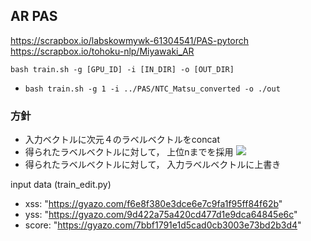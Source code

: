 ## AR PAS
https://scrapbox.io/labskowmywk-61304541/PAS-pytorch
https://scrapbox.io/tohoku-nlp/Miyawaki_AR

`bash train.sh -g [GPU_ID] -i [IN_DIR] -o [OUT_DIR]`
* `bash train.sh -g 1 -i ../PAS/NTC_Matsu_converted -o ./out` 


### 方針
* 入力ベクトルに次元４のラベルベクトルをconcat
* 得られたラベルベクトルに対して， 上位nまでを採用
  <img src="https://latex.codecogs.com/gif.latex?n&space;=&space;N&space;\cdot&space;\frac{T-t}{T}" />
* 得られたラベルベクトルに対して， 入力ラベルベクトルに上書き


input data (train_edit.py)
- xss: 
    "https://gyazo.com/f6e8f380e3dce6e7c9fa1f95ff84f62b"
- yss: 
    "https://gyazo.com/9d422a75a420cd477d1e9dca64845e6c"
- score:
    "https://gyazo.com/7bbf1791e1d5cad0cb3003e73bd2b3d4"
